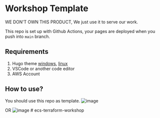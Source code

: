 # Workshop Template
WE DON'T OWN THIS PRODUCT, We just use it to serve our work.

This repo is set up with Github Actions, your pages are deployed when you push into `main` branch.

## Requirements
1. Hugo theme [windows](https://gohugo.io/installation/windows/), [linux](https://gohugo.io/installation/linux/)
2. VSCode or another code editor
3. AWS Account

## How to use?
You should use this repo as template.
![image](https://github.com/user-attachments/assets/675d7a9f-8a00-469b-a328-03ec4f4c6f73)

OR
![image](https://github.com/user-attachments/assets/b699794e-50b1-46a7-85cb-b1ad45bdfc75)
#   e c s - t e r r a f o r m - w o r k s h o p  
 